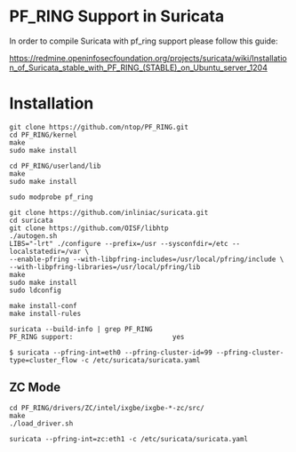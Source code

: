 # PF_RING Support in Suricata

In order to compile Suricata with pf_ring support please follow this guide:

https://redmine.openinfosecfoundation.org/projects/suricata/wiki/Installation_of_Suricata_stable_with_PF_RING_(STABLE)_on_Ubuntu_server_1204

# Installation

```
git clone https://github.com/ntop/PF_RING.git
cd PF_RING/kernel
make
sudo make install

cd PF_RING/userland/lib
make
sudo make install

sudo modprobe pf_ring

git clone https://github.com/inliniac/suricata.git
cd suricata
git clone https://github.com/OISF/libhtp
./autogen.sh
LIBS="-lrt" ./configure --prefix=/usr --sysconfdir=/etc --localstatedir=/var \
--enable-pfring --with-libpfring-includes=/usr/local/pfring/include \
--with-libpfring-libraries=/usr/local/pfring/lib
make
sudo make install
sudo ldconfig

make install-conf
make install-rules

suricata --build-info | grep PF_RING
PF_RING support:                         yes

$ suricata --pfring-int=eth0 --pfring-cluster-id=99 --pfring-cluster-type=cluster_flow -c /etc/suricata/suricata.yaml
```

## ZC Mode
```
cd PF_RING/drivers/ZC/intel/ixgbe/ixgbe-*-zc/src/
make
./load_driver.sh

suricata --pfring-int=zc:eth1 -c /etc/suricata/suricata.yaml
```


